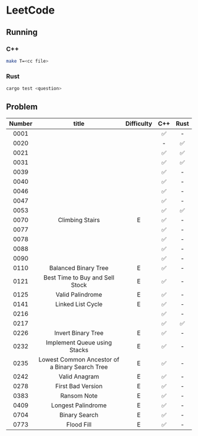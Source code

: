 # LeetCode

## Running

### C++

```sh
make T=<cc file>
```

### Rust

```sh
cargo test <question>
```

## Problem

| Number |                     title                      | Difficulty | C++ | Rust |
|  :-:   |                      :-:                       |    :-:     | :-: | :-:  |
|  0001  |                                                |            | ✅  |  -   |
|  0020  |                                                |            |  -  |  ✅  |
|  0021  |                                                |            | ✅  |  ✅  |
|  0031  |                                                |            | ✅  |  ✅  |
|  0039  |                                                |            | ✅  |  -   |
|  0040  |                                                |            | ✅  |  -   |
|  0046  |                                                |            | ✅  |  -   |
|  0047  |                                                |            | ✅  |  -   |
|  0053  |                                                |            | ✅  |  ✅  |
|  0070  |                Climbing Stairs                 |     E      | ✅  |  -   |
|  0077  |                                                |            | ✅  |  -   |
|  0078  |                                                |            | ✅  |  -   |
|  0088  |                                                |            | ✅  |  -   |
|  0090  |                                                |            | ✅  |  -   |
|  0110  |              Balanced Binary Tree              |     E      | ✅  |  -   |
|  0121  |        Best Time to Buy and Sell Stock         |     E      | ✅  |  -   |
|  0125  |                Valid Palindrome                |     E      | ✅  |  -   |
|  0141  |               Linked List Cycle                |     E      | ✅  |  -   |
|  0216  |                                                |            | ✅  |  -   |
|  0217  |                                                |            | ✅  |  ✅  |
|  0226  |               Invert Binary Tree               |     E      | ✅  |  -   |
|  0232  |          Implement Queue using Stacks          |     E      | ✅  |  -   |
|  0235  | Lowest Common Ancestor of a Binary Search Tree |     E      | ✅  |  -   |
|  0242  |                 Valid Anagram                  |     E      | ✅  |  -   |
|  0278  |               First Bad Version                |     E      | ✅  |  -   |
|  0383  |                  Ransom Note                   |     E      | ✅  |  -   |
|  0409  |               Longest Palindrome               |     E      | ✅  |  -   |
|  0704  |                 Binary Search                  |     E      | ✅  |  -   |
|  0773  |                   Flood Fill                   |     E      | ✅  |  -   |
